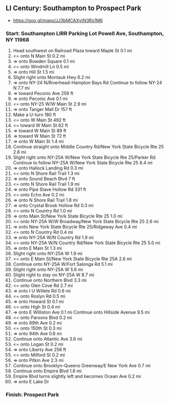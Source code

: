 
## LI Century: Southampton to Prospect Park
* https://goo.gl/maps/JJ3bMCAXytN3Rs1M6

### Start: Southampton LIRR Parking Lot Powell Ave, Southampton, NY 11968

1. Head southwest on Railroad Plaza toward Maple St 0.1 mi
2. <= onto N Main St 0.2 mi
3. => onto Bowden Square 0.1 mi
4. <= onto Windmill Ln 0.5 mi
5. => onto Hill St 1.5 mi
6. Slight right onto Montauk Hwy 6.2 mi
7. => onto NY-24 N/Riverhead-Hampton Bays Rd Continue to follow NY-24 N 7.7 mi
8. => toward Peconic Ave 259 ft
9. => onto Peconic Ave 0.1 mi
10. <= onto NY-25 W/W Main St 2.9 mi
11. => onto Tanger Mall Dr 157 ft
12. Make a U-turn 180 ft
13. <= onto W Main St 492 ft
14. <= toward W Main St 62 ft
15. => toward W Main St 89 ft
16. => toward W Main St 72 ft
17. => onto W Main St 1.4 mi
18. Continue straight onto Middle Country Rd/New York State Bicycle Rte 25 2.8 mi
19. Slight right onto NY-25A W/New York State Bicycle Rte 25/Parker Rd Continue to follow NY-25A W/New York State Bicycle Rte 25 8.4 mi
20. => onto Hallock Landing Rd 0.3 mi
21. <= onto N Shore Rail Trail 1.3 mi
22. => onto Sound Beach Blvd 7 ft
23. <= onto N Shore Rail Trail 1.9 mi
24. => onto Pipe Stave Hollow Rd 331 ft
25. <= onto Echo Ave 0.2 mi
26. => onto N Shore Rail Trail 1.8 mi
27. => onto Crystal Brook Hollow Rd 0.3 mi
28. <= onto N Country Rd 1.0 mi
29. => onto Main St/New York State Bicycle Rte 25 1.0 mi
30. <= onto NY-25A W/W Broadway/New York State Bicycle Rte 25 2.6 mi
31. => onto New York State Bicycle Rte 25/Ridgeway Ave 0.4 mi
32. <= onto N Country Rd 0.4 mi
33. => onto NY-25A W/N Country Rd 1.9 mi
34. <= onto NY-25A W/N Country Rd/New York State Bicycle Rte 25 5.0 mi
35. => onto E Main St 1.3 mi
36. Slight right onto NY-25A W 1.9 mi
37. <= onto E Main St/New York State Bicycle Rte 25A 2.6 mi
38. Continue onto NY-25A W/Fort Salonga Rd 5.1 mi
39. Slight right onto NY-25A W 5.6 mi
40. Slight right to stay on NY-25A W 8.7 mi
41. Continue onto Northern Blvd 3.3 mi
42. <= onto Glen Cove Rd 2.7 mi
43. => onto I U Willets Rd 0.6 mi
44. <= onto Roslyn Rd 0.5 mi
45. => onto Howard St 0.1 mi
46. <= onto High St 0.4 mi
47. => onto E Williston Ave 0.1 mi Continue onto Hillside Avenue 9.5 mi
48. <= onto Parsons Blvd 0.2 mi
49. => onto 89th Ave 0.2 mi
50. <= onto 150th St 0.3 mi
51. => onto 94th Ave 0.6 mi
52. Continue onto Atlantic Ave 3.6 mi
53. <= onto Logan St 0.2 mi
54. => onto Liberty Ave 256 ft
55. <= onto Milford St 0.2 mi
56. => onto Pitkin Ave 2.3 mi
57. Continue onto Brooklyn-Queens Greenway/E New York Ave 0.7 mi
58. Continue onto Empire Blvd 1.6 mi
59. Empire Blvd turns slightly left and becomes Ocean Ave 0.2 mi
60. => onto E Lake Dr

### Finish: Prospect Park



